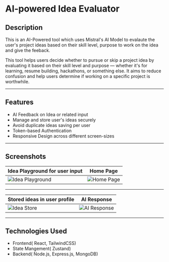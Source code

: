 # AI-powered Idea Evaluator

## Description

This is an AI-Powered tool which uses Mistral's AI Model to evalaute the user's project ideas based on their skill level, purpose to work on the idea and give the feeback.

This tool helps users decide whether to pursue or skip a project idea by evaluating it based on their skill level and purpose — whether it's for learning, resume building, hackathons, or something else. It aims to reduce confusion and help users determine if working on a specific project is worthwhile.

---

## Features

- AI Feedback on Idea or related input
- Manage and store user's ideas securely
- Avoid duplicate ideas saving per user
- Token-based Authentication
- Responsive Design across different screen-sizes

---

## Screenshots

| Idea Playground for user input                                                                      | Home Page                                                                                     |
| --------------------------------------------------------------------------------------------------- | --------------------------------------------------------------------------------------------- |
| ![Idea Playground](https://github.com/user-attachments/assets/052cc079-8829-44b6-a816-e38227ba6cde) | ![Home Page](https://github.com/user-attachments/assets/c9a8d02c-defd-4387-974e-5c73156fdf63) |

---

| Stored ideas in user profile                                                                   | AI Response                                                                                     |
| ---------------------------------------------------------------------------------------------- | ----------------------------------------------------------------------------------------------- |
| ![Idea Store](https://github.com/user-attachments/assets/881c0ab4-ccfc-4bdb-af19-e5def13a1fa4) | ![AI Response](https://github.com/user-attachments/assets/7b22cff9-c98b-406e-b777-35183d5f0c89) |

---

## Technologies Used

- Frontend( React, TailwindCSS)
- State Mangement( Zustand)
- Backend( Node.js, Express.js, MongoDB)
